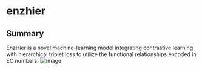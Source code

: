 # enzhier
## Summary
EnzHier is a novel machine-learning model integrating contrastive learning with hierarchical triplet loss to utilize the functional relationships encoded in EC numbers.
![image](https://github.com/user-attachments/assets/2fc199a2-4c74-426d-851d-6fa83e767506)


